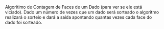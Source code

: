 Algoritimo de Contagem de Faces de um Dado (para ver se ele está viciado).
Dado um número de vezes que um dado será sorteado
o algoritmo realizará o sorteio e dará a saída apontando quantas vezes cada face do dado foi sorteado.